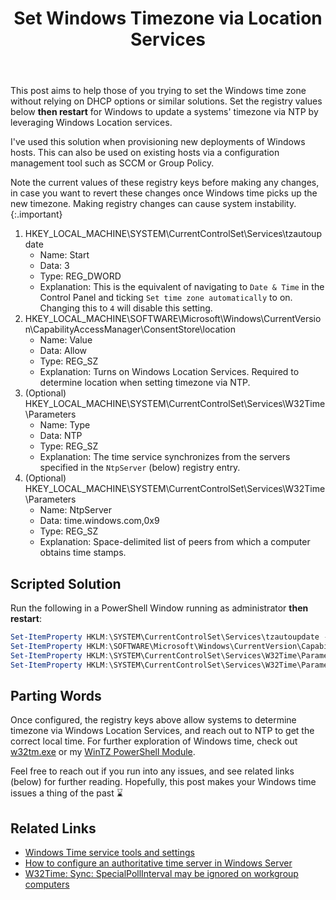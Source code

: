 ﻿---
layout: post
title: Set Windows Timezone via Location Services
image: /assets/img/blog/clocktower.jpg
description: >
  It's always reg keys
tags: [tips, powershell, windows, devops]
---

This post aims to help those of you trying to set the Windows time zone without
relying on DHCP options or similar solutions. Set the registry values
below **then restart** for Windows to update a systems' timezone via NTP
by leveraging Windows Location services.

I've used this solution when provisioning new deployments of Windows hosts. This
can also be used on existing hosts via a configuration management tool such as
SCCM or Group Policy.

Note the current values of these registry keys before making any
changes, in case you want to revert these changes once Windows time picks up the
new timezone. Making registry changes can cause system instability.
{:.important}

1. HKEY_LOCAL_MACHINE\SYSTEM\CurrentControlSet\Services\tzautoupdate
   - Name: Start
   - Data: 3
   - Type: REG_DWORD
   - Explanation: This is the equivalent of navigating to `Date & Time` in the
     Control Panel and ticking `Set time zone automatically` to on. Changing
     this to `4` will disable this setting.
2. HKEY_LOCAL_MACHINE\SOFTWARE\Microsoft\Windows\CurrentVersion\CapabilityAccessManager\ConsentStore\location
   - Name: Value
   - Data: Allow
   - Type: REG_SZ
   - Explanation: Turns on Windows Location Services. Required to determine
     location when setting timezone via NTP.
3. (Optional) HKEY_LOCAL_MACHINE\SYSTEM\CurrentControlSet\Services\W32Time\Parameters
   - Name: Type
   - Data: NTP
   - Type: REG_SZ
   - Explanation: The time service synchronizes from the servers specified in
     the `NtpServer` (below) registry entry.
4. (Optional) HKEY_LOCAL_MACHINE\SYSTEM\CurrentControlSet\Services\W32Time\Parameters
   - Name: NtpServer
   - Data: time.windows.com,0x9
   - Type: REG_SZ
   - Explanation: Space-delimited list of peers from which a computer obtains time stamps.

## Scripted Solution

Run the following in a PowerShell Window running as administrator **then restart**:

```powershell
Set-ItemProperty HKLM:\SYSTEM\CurrentControlSet\Services\tzautoupdate -Name Start -Value 3 -Type DWord
Set-ItemProperty HKLM:\SOFTWARE\Microsoft\Windows\CurrentVersion\CapabilityAccessManager\ConsentStore\location -Name Value -Value Allow -Type String
Set-ItemProperty HKLM:\SYSTEM\CurrentControlSet\Services\W32Time\Parameters -Name Type -Value NTP -Type String
Set-ItemProperty HKLM:\SYSTEM\CurrentControlSet\Services\W32Time\Parameters -Name NtpServer -Value 'time.windows.com,0x9' -Type String
```

## Parting Words

Once configured, the registry keys above allow systems to determine timezone via
Windows Location Services, and reach out to NTP to get the correct local time.
For further exploration of Windows time, check out [w32tm.exe](https://docs.microsoft.com/en-us/windows-server/networking/windows-time-service/windows-time-service-tools-and-settings) or my [WinTZ PowerShell Module](https://github.com/tseknet/wintz).

Feel free to reach out if you run into any issues, and see related links (below)
for further reading. Hopefully, this post makes your Windows time issues a thing
of the past ⌛

## Related Links

- [Windows Time service tools and settings](https://docs.microsoft.com/en-us/windows-server/networking/windows-time-service/windows-time-service-tools-and-settings)
- [How to configure an authoritative time server in Windows Server](https://docs.microsoft.com/en-us/troubleshoot/windows-server/identity/configure-authoritative-time-server)
- [W32Time: Sync: SpecialPollInterval may be ignored on workgroup computers](https://docs.microsoft.com/en-us/troubleshoot/windows-server/identity/w32time-sync-specialpollinterval-ignored)